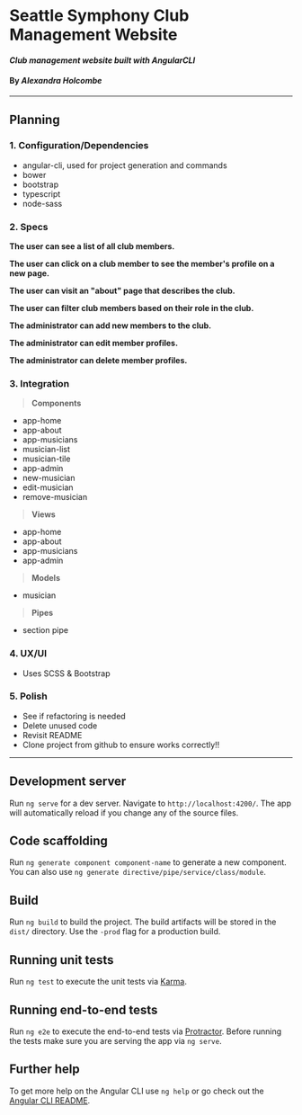 # Seattle Symphony Club Management Website

#### _Club management website built with AngularCLI_

#### By _**Alexandra Holcombe**_

***

## Planning
### **1.  Configuration/Dependencies**  
  * angular-cli, used for project generation and commands
  * bower
  * bootstrap
  * typescript
  * node-sass

### **2.  Specs**  

  **The user can see a list of all club members.**  

  **The user can click on a club member to see the member's profile on a new page.**  

  **The user can visit an "about" page that describes the club.**

  **The user can filter club members based on their role in the club.**  

  **The administrator can add new members to the club.**

  **The administrator can edit member profiles.**

  **The administrator can delete member profiles.**


### **3.  Integration**  

> **Components**  
  * app-home
  * app-about
  * app-musicians
  * musician-list
  * musician-tile
  * app-admin
  * new-musician
  * edit-musician
  * remove-musician

> **Views**
  * app-home
  * app-about
  * app-musicians
  * app-admin

> **Models**  
  * musician

> **Pipes**
  * section pipe

### **4.  UX/UI**  
  * Uses SCSS & Bootstrap

### **5.  Polish**  
  * See if refactoring is needed
  * Delete unused code
  * Revisit README
  * Clone project from github to ensure works correctly!!

***

## Development server

Run `ng serve` for a dev server. Navigate to `http://localhost:4200/`. The app will automatically reload if you change any of the source files.

## Code scaffolding

Run `ng generate component component-name` to generate a new component. You can also use `ng generate directive/pipe/service/class/module`.

## Build

Run `ng build` to build the project. The build artifacts will be stored in the `dist/` directory. Use the `-prod` flag for a production build.

## Running unit tests

Run `ng test` to execute the unit tests via [Karma](https://karma-runner.github.io).

## Running end-to-end tests

Run `ng e2e` to execute the end-to-end tests via [Protractor](http://www.protractortest.org/).
Before running the tests make sure you are serving the app via `ng serve`.

## Further help

To get more help on the Angular CLI use `ng help` or go check out the [Angular CLI README](https://github.com/angular/angular-cli/blob/master/README.md).
